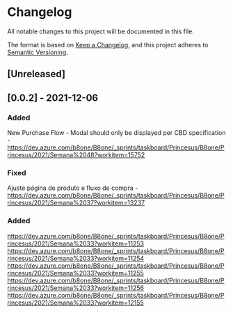 # Changelog

All notable changes to this project will be documented in this file.

The format is based on [Keep a Changelog](https://keepachangelog.com/en/1.0.0/),
and this project adheres to [Semantic Versioning](https://semver.org/spec/v2.0.0.html).

## [Unreleased]

## [0.0.2] - 2021-12-06

### Added 

New Purchase Flow - Modal should only be displayed per CBD specification - https://dev.azure.com/b8one/B8one/_sprints/taskboard/Princesus/B8one/Princesus/2021/Semana%2048?workitem=15752
### Fixed 

Ajuste página de produto e fluxo de compra - https://dev.azure.com/b8one/B8one/_sprints/taskboard/Princesus/B8one/Princesus/2021/Semana%2037?workitem=13237

### Added

https://dev.azure.com/b8one/B8one/_sprints/taskboard/Princesus/B8one/Princesus/2021/Semana%2033?workitem=11253
https://dev.azure.com/b8one/B8one/_sprints/taskboard/Princesus/B8one/Princesus/2021/Semana%2033?workitem=11254
https://dev.azure.com/b8one/B8one/_sprints/taskboard/Princesus/B8one/Princesus/2021/Semana%2033?workitem=11255
https://dev.azure.com/b8one/B8one/_sprints/taskboard/Princesus/B8one/Princesus/2021/Semana%2033?workitem=11256
https://dev.azure.com/b8one/B8one/_sprints/taskboard/Princesus/B8one/Princesus/2021/Semana%2033?workitem=12155
